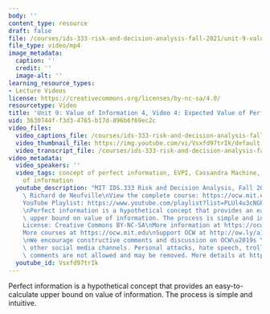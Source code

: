 ```yaml
---
body: ''
content_type: resource
draft: false
file: /courses/ids-333-risk-and-decision-analysis-fall-2021/unit-9-value-of-info-video-4_360p_16_9.mp4
file_type: video/mp4
image_metadata:
  caption: ''
  credit: ''
  image-alt: ''
learning_resource_types:
- Lecture Videos
license: https://creativecommons.org/licenses/by-nc-sa/4.0/
resourcetype: Video
title: 'Unit 9: Value of Information 4, Video 4: Expected Value of Perfect Information'
uid: 3630744f-f3d3-4765-b17d-896b6f69ec2c
video_files:
  video_captions_file: /courses/ids-333-risk-and-decision-analysis-fall-2021/1ZhKHjjGrnoTddhI8VR5H11fBaBHg5W1P_transcript.webvtt
  video_thumbnail_file: https://img.youtube.com/vi/Vsxfd97trIk/default.jpg
  video_transcript_file: /courses/ids-333-risk-and-decision-analysis-fall-2021/1ZhKHjjGrnoTddhI8VR5H11fBaBHg5W1P_transcript.pdf
video_metadata:
  video_speakers: ''
  video_tags: concept of perfect information, EVPI, Cassandra Machine, practical value
    of information
  youtube_description: "MIT IDS.333 Risk and Decision Analysis, Fall 2021\nInstructor:\
    \ Richard de Neufville\nView the complete course: https://ocw.mit.edu/IDS-333F21\n\
    YouTube Playlist: https://www.youtube.com/playlist?list=PLUl4u3cNGP62jwhTqp8_1kwrkDkxZhpQC\n\
    \nPerfect information is a hypothetical concept that provides an easy-to-calculate\
    \ upper bound on value of information. The process is simple and intuitive.\n\n\
    License: Creative Commons BY-NC-SA\nMore information at https://ocw.mit.edu/terms\n\
    More courses at https://ocw.mit.edu\nSupport OCW at http://ow.ly/a1If50zVRlQ\n\
    \nWe encourage constructive comments and discussion on OCW\u2019s YouTube and\
    \ other social media channels. Personal attacks, hate speech, trolling, and inappropriate\
    \ comments are not allowed and may be removed. More details at https://ocw.mit.edu/comments."
  youtube_id: Vsxfd97trIk
---
```

Perfect information is a hypothetical concept that provides an easy-to-calculate upper bound on value of information. The process is simple and intuitive.